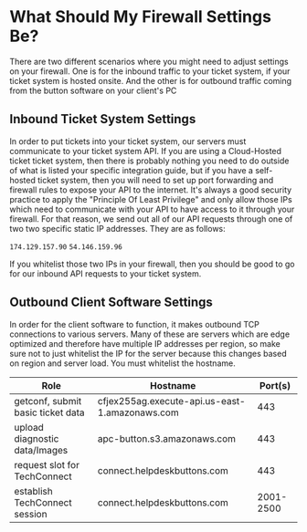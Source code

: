 # What Should My Firewall Settings Be?

There are two different scenarios where you might need to adjust settings on your firewall. One is for the inbound traffic to your ticket system, if your ticket system is hosted onsite. And the other is for outbound traffic coming from the button software on your client's PC



## Inbound Ticket System Settings

In order to put tickets into your ticket system, our servers must communicate to your ticket system API. If you are using a Cloud-Hosted ticket ticket system, then there is probably nothing you need to do outside of what is listed your specific integration guide, but if you have a self-hosted ticket system, then you will need to set up port forwarding and firewall rules to expose your API to the internet. It's always a good security practice to apply the "Principle Of Least Privilege" and only allow those IPs which need to communicate with your API to have access to it through your firewall. For that reason, we send out all of our API requests through one of two two specific static IP addresses. They are as follows:

`174.129.157.90`
`54.146.159.96`

If you whitelist those two IPs in your firewall, then you should be good to go for our inbound API requests to your ticket system.



## Outbound Client Software Settings

In order for the client software to function, it makes outbound TCP connections to various servers. Many of these are servers which are edge optimized and therefore have multiple IP addresses per region, so make sure not to just whitelist the IP for the server because this changes based on region and server load. You must whitelist the hostname.



| Role                              | Hostname                                       | Port(s)   |
| --------------------------------- | ---------------------------------------------- | --------- |
| getconf, submit basic ticket data | cfjex255ag.execute-api.us-east-1.amazonaws.com | 443       |
| upload diagnostic data/Images     | apc-button.s3.amazonaws.com                    | 443       |
| request slot for TechConnect      | connect.helpdeskbuttons.com                    | 443       |
| establish TechConnect session     | connect.helpdeskbuttons.com                    | 2001-2500 |

